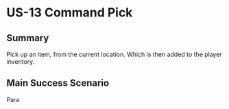 # US-13 Command Pick

## Summary

Pick up an item, from the current location. Which is then added to the player inventory.
  
## Main Success Scenario

Para
